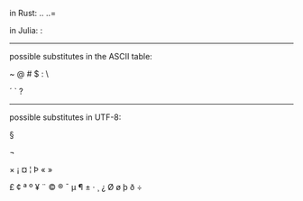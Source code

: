 in Rust: .. ..=

in Julia: :

___

possible substitutes in the ASCII table:

~ @ # $ : \

´ ` ?

___

possible substitutes in UTF-8:

§

¬

× ¡ ¤ ¦ Þ « »

£ ¢ ª º ¥ ¨ © ® ¯ µ ¶ ± · ¸ ¿ Ø ø þ ð ÷

